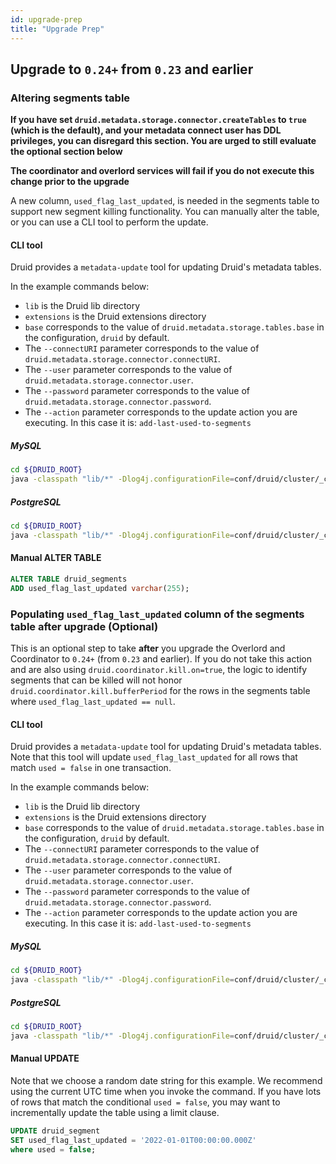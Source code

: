 ```yaml
---
id: upgrade-prep
title: "Upgrade Prep"
---
```


<!--
  ~ Licensed to the Apache Software Foundation (ASF) under one
  ~ or more contributor license agreements.  See the NOTICE file
  ~ distributed with this work for additional information
  ~ regarding copyright ownership.  The ASF licenses this file
  ~ to you under the Apache License, Version 2.0 (the
  ~ "License"); you may not use this file except in compliance
  ~ with the License.  You may obtain a copy of the License at
  ~
  ~   http://www.apache.org/licenses/LICENSE-2.0
  ~
  ~ Unless required by applicable law or agreed to in writing,
  ~ software distributed under the License is distributed on an
  ~ "AS IS" BASIS, WITHOUT WARRANTIES OR CONDITIONS OF ANY
  ~ KIND, either express or implied.  See the License for the
  ~ specific language governing permissions and limitations
  ~ under the License.
  -->
  
## Upgrade to `0.24+` from `0.23` and earlier

### Altering segments table

**If you have set `druid.metadata.storage.connector.createTables` to `true` (which is the default), and your metadata connect user has DDL privileges, you can disregard this section. You are urged to still evaluate the optional section below**

**The coordinator and overlord services will fail if you do not execute this change prior to the upgrade**

A new column, `used_flag_last_updated`, is needed in the segments table to support new
segment killing functionality. You can manually alter the table, or you can use
a CLI tool to perform the update.

#### CLI tool

Druid provides a `metadata-update` tool for updating Druid's metadata tables.

In the example commands below:

- `lib` is the Druid lib directory
- `extensions` is the Druid extensions directory
- `base` corresponds to the value of `druid.metadata.storage.tables.base` in the configuration, `druid` by default.
- The `--connectURI` parameter corresponds to the value of `druid.metadata.storage.connector.connectURI`.
- The `--user` parameter corresponds to the value of `druid.metadata.storage.connector.user`.
- The `--password` parameter corresponds to the value of `druid.metadata.storage.connector.password`.
- The `--action` parameter corresponds to the update action you are executing. In this case it is: `add-last-used-to-segments`

##### MySQL

```bash
cd ${DRUID_ROOT}
java -classpath "lib/*" -Dlog4j.configurationFile=conf/druid/cluster/_common/log4j2.xml -Ddruid.extensions.directory="extensions" -Ddruid.extensions.loadList=[\"mysql-metadata-storage\"] -Ddruid.metadata.storage.type=mysql org.apache.druid.cli.Main tools metadata-update --connectURI="<mysql-uri>" --user <user> --password <pass> --base druid --action add-used-flag-last-updated-to-segments
```

##### PostgreSQL

```bash
cd ${DRUID_ROOT}
java -classpath "lib/*" -Dlog4j.configurationFile=conf/druid/cluster/_common/log4j2.xml -Ddruid.extensions.directory="extensions" -Ddruid.extensions.loadList=[\"postgresql-metadata-storage\"] -Ddruid.metadata.storage.type=postgresql org.apache.druid.cli.Main tools metadata-update --connectURI="<postgresql-uri>" --user <user> --password <pass> --base druid --action add-used-flag-last-updated-to-segments
```


#### Manual ALTER TABLE

```SQL
ALTER TABLE druid_segments
ADD used_flag_last_updated varchar(255);
```

### Populating `used_flag_last_updated` column of the segments table after upgrade (Optional)

This is an optional step to take **after** you upgrade the Overlord and Coordinator to `0.24+` (from `0.23` and earlier). If you do not take this action and are also using `druid.coordinator.kill.on=true`, the logic to identify segments that can be killed will not honor `druid.coordinator.kill.bufferPeriod` for the rows in the segments table where `used_flag_last_updated == null`.

#### CLI tool

Druid provides a `metadata-update` tool for updating Druid's metadata tables. Note that this tool will update `used_flag_last_updated` for all rows that match `used = false` in one transaction.

In the example commands below:

- `lib` is the Druid lib directory
- `extensions` is the Druid extensions directory
- `base` corresponds to the value of `druid.metadata.storage.tables.base` in the configuration, `druid` by default.
- The `--connectURI` parameter corresponds to the value of `druid.metadata.storage.connector.connectURI`.
- The `--user` parameter corresponds to the value of `druid.metadata.storage.connector.user`.
- The `--password` parameter corresponds to the value of `druid.metadata.storage.connector.password`.
- The `--action` parameter corresponds to the update action you are executing. In this case it is: `add-last-used-to-segments`

##### MySQL

```bash
cd ${DRUID_ROOT}
java -classpath "lib/*" -Dlog4j.configurationFile=conf/druid/cluster/_common/log4j2.xml -Ddruid.extensions.directory="extensions" -Ddruid.extensions.loadList=[\"mysql-metadata-storage\"] -Ddruid.metadata.storage.type=mysql org.apache.druid.cli.Main tools metadata-update --connectURI="<mysql-uri>" --user <user> --password <pass> --base druid --action populate-used-flag-last-updated-column-in-segments
```

##### PostgreSQL

```bash
cd ${DRUID_ROOT}
java -classpath "lib/*" -Dlog4j.configurationFile=conf/druid/cluster/_common/log4j2.xml -Ddruid.extensions.directory="extensions" -Ddruid.extensions.loadList=[\"postgresql-metadata-storage\"] -Ddruid.metadata.storage.type=postgresql org.apache.druid.cli.Main tools metadata-update --connectURI="<postgresql-uri>" --user <user> --password <pass> --base druid --action populate-used-flag-last-updated-column-in-segments
```


#### Manual UPDATE

Note that we choose a random date string for this example. We recommend using the current UTC time when you invoke the command. If you have lots of rows that match the conditional `used = false`, you may want to incrementally update the table using a limit clause.

```SQL
UPDATE druid_segment
SET used_flag_last_updated = '2022-01-01T00:00:00.000Z'
where used = false;
```
